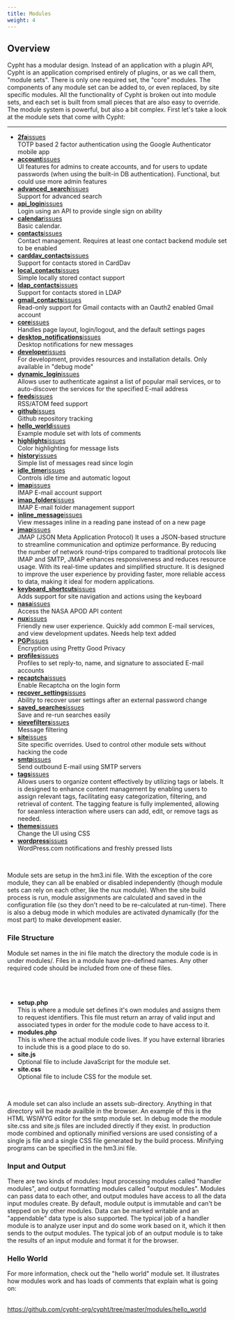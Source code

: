 ```yaml
---
title: Modules
weight: 4
---
```

<h2>Overview</h2>
<p>Cypht has a modular design. Instead of an application with a plugin API, Cypht is an application comprised
    entirely of plugins, or as we call them, "module sets". There is only one required set, the "core" modules. The
    components of any module set can be added to, or even replaced, by site specific modules. All the functionality
    of Cypht is broken out into module sets, and each set is built from small pieces that are also easy to override.
    The module system is powerful, but also a bit complex. First let's take a look at the module sets that come with
    Cypht:</p>
<hr>
<ul>
    <li><a href="https://github.com/cypht-org/cypht/tree/master/modules/2fa"><b>2fa</b></a><a
            title="Open issues at Github" class="issue_link"
            href="https://github.com/cypht-org/cypht/issues?utf8=%E2%9C%93&q=is%3Aissue+is%3Aopen+label%3A2fa">issues</a><br />TOTP
        based 2 factor authentication using the Google Authenticator mobile app
    </li>
    <li><a href="https://github.com/cypht-org/cypht/tree/master/modules/account"><b>account</b></a><a
            title="Open issues at Github" class="issue_link"
            href="https://github.com/cypht-org/cypht/issues?utf8=%E2%9C%93&q=is%3Aissue+is%3Aopen+label%3Aaccount">issues</a><br />UI
        features for admins to create accounts, and for users to update passwords (when using the built-in DB
        authentication). Functional, but could use more admin features
    </li>
    <li>
        <a href="https://github.com/cypht-org/cypht/tree/master/modules/advanced_search"><b>advanced_search</b></a><a
            title="Open issues at Github" class="issue_link"
            href="https://github.com/cypht-org/cypht/issues?utf8=%E2%9C%93&q=is%3Aissue+is%3Aopen+label%3Aadvanced_search">issues</a><br />Support
        for advanced search
    </li>
    <li><a href="https://github.com/cypht-org/cypht/tree/master/modules/api_login"><b>api_login</b></a><a
            title="Open issues at Github" class="issue_link"
            href="https://github.com/cypht-org/cypht/issues?utf8=%E2%9C%93&q=is%3Aissue+is%3Aopen+label%3Aapi_login">issues</a><br />Login
        using an API to provide single sign on ability
    </li>
    <li><a href="https://github.com/cypht-org/cypht/tree/master/modules/calendar"><b>calendar</b></a><a
            title="Open issues at Github" class="issue_link"
            href="https://github.com/cypht-org/cypht/issues?utf8=%E2%9C%93&q=is%3Aissue+is%3Aopen+label%3Acalendar">issues</a><br />Basic
        calendar.
    </li>
    <li><a href="https://github.com/cypht-org/cypht/tree/master/modules/contacts"><b>contacts</b></a><a
            title="Open issues at Github" class="issue_link"
            href="https://github.com/cypht-org/cypht/issues?utf8=%E2%9C%93&q=is%3Aissue+is%3Aopen+label%3Acontacts">issues</a><br />Contact
        management. Requires at least one contact backend module set to be enabled
    </li>
    <li>
        <a href="https://github.com/cypht-org/cypht/tree/master/modules/carddav_contacts"><b>carddav_contacts</b></a><a
            title="Open issues at Github" class="issue_link"
            href="https://github.com/cypht-org/cypht/issues?utf8=%E2%9C%93&q=is%3Aissue+is%3Aopen+label%3Acarddav_contacts">issues</a><br />Support
        for contacts stored in CardDav
    </li>
    <li><a href="https://github.com/cypht-org/cypht/tree/master/modules/local_contacts"><b>local_contacts</b></a><a
            title="Open issues at Github" class="issue_link"
            href="https://github.com/cypht-org/cypht/issues?utf8=%E2%9C%93&q=is%3Aissue+is%3Aopen+label%3Alocal_contacts">issues</a><br />Simple
        locally stored contact support
    </li>
    <li><a href="https://github.com/cypht-org/cypht/tree/master/modules/ldap_contacts"><b>ldap_contacts</b></a><a
            title="Open issues at Github" class="issue_link"
            href="https://github.com/cypht-org/cypht/issues?utf8=%E2%9C%93&q=is%3Aissue+is%3Aopen+label%3Aldap_contacts">issues</a><br />Support
        for contacts stored in LDAP
    </li>
    <li><a href="https://github.com/cypht-org/cypht/tree/master/modules/gmail_contacts"><b>gmail_contacts</b></a><a
            title="Open issues at Github" class="issue_link"
            href="https://github.com/cypht-org/cypht/issues?utf8=%E2%9C%93&q=is%3Aissue+is%3Aopen+label%3Agmail_contacts">issues</a><br />Read-only
        support for Gmail contacts with an Oauth2 enabled Gmail account
    </li>
    <li><a href="https://github.com/cypht-org/cypht/tree/master/modules/core"><b>core</b></a><a
            title="Open issues at Github" class="issue_link"
            href="https://github.com/cypht-org/cypht/issues?utf8=%E2%9C%93&q=is%3Aissue+is%3Aopen+label%3Acore">issues</a><br />
        Handles page layout, login/logout, and the default settings pages
    </li>
    <li><a
            href="https://github.com/cypht-org/cypht/tree/master/modules/desktop_notifications"><b>desktop_notifications</b></a><a
            title="Open issues at Github" class="issue_link"
            href="https://github.com/cypht-org/cypht/issues?utf8=%E2%9C%93&q=is%3Aissue+is%3Aopen+label%3Adesktop_notifications">issues</a><br />Desktop
        notifications for new messages
    </li>
    <li><a href="https://github.com/cypht-org/cypht/tree/master/modules/developer"><b>developer</b></a><a
            title="Open issues at Github" class="issue_link"
            href="https://github.com/cypht-org/cypht/issues?utf8=%E2%9C%93&q=is%3Aissue+is%3Aopen+label%3Adeveloper">issues</a><br />
        For development, provides resources and installation details. Only available in "debug mode"
    </li>
    <li><a href="https://github.com/cypht-org/cypht/tree/master/modules/dynamic_login"><b>dynamic_login</b></a><a
            title="Open issues at Github" class="issue_link"
            href="https://github.com/cypht-org/cypht/issues?utf8=%E2%9C%93&q=is%3Aissue+is%3Aopen+label%3Adynamic_login">issues</a><br />Allows
        user to authenticate against a list of popular mail services, or to auto-discover the services for the
        specified E-mail address
    </li>
    <li><a href="https://github.com/cypht-org/cypht/tree/master/modules/feeds"><b>feeds</b></a><a
            title="Open issues at Github" class="issue_link"
            href="https://github.com/cypht-org/cypht/issues?utf8=%E2%9C%93&q=is%3Aissue+is%3Aopen+label%3Afeeds">issues</a><br />
        RSS/ATOM feed support
    </li>
    <li><a href="https://github.com/cypht-org/cypht/tree/master/modules/github"><b>github</b></a><a
            title="Open issues at Github" class="issue_link"
            href="https://github.com/cypht-org/cypht/issues?utf8=%E2%9C%93&q=is%3Aissue+is%3Aopen+label%3Agithub">issues</a><br />
        Github repository tracking
    </li>
    <li><a href="https://github.com/cypht-org/cypht/tree/master/modules/hello_world"><b>hello_world</b></a><a
            title="Open issues at Github" class="issue_link"
            href="https://github.com/cypht-org/cypht/issues?utf8=%E2%9C%93&q=is%3Aissue+is%3Aopen+label%3Ahello_world">issues</a><br />
        Example module set with lots of comments
    </li>
    <li><a href="https://github.com/cypht-org/cypht/tree/master/modules/highlights"><b>highlights</b></a><a
            title="Open issues at Github" class="issue_link"
            href="https://github.com/cypht-org/cypht/issues?utf8=%E2%9C%93&q=is%3Aissue+is%3Aopen+label%3Ahighlights">issues</a><br />
        Color highlighting for message lists
    </li>
    <li><a href="https://github.com/cypht-org/cypht/tree/master/modules/history"><b>history</b></a><a
            title="Open issues at Github" class="issue_link"
            href="https://github.com/cypht-org/cypht/issues?utf8=%E2%9C%93&q=is%3Aissue+is%3Aopen+label%3Ahistory">issues</a><br />
        Simple list of messages read since login
    </li>
    <li><a href="https://github.com/cypht-org/cypht/tree/master/modules/idle_timer"><b>idle_timer</b></a><a
            title="Open issues at Github" class="issue_link"
            href="https://github.com/cypht-org/cypht/issues?utf8=%E2%9C%93&q=is%3Aissue+is%3Aopen+label%3Aidle_timer">issues</a><br />
        Controls idle time and automatic logout
    </li>
    <li><a href="https://github.com/cypht-org/cypht/tree/master/modules/imap"><b>imap</b></a><a
            title="Open issues at Github" class="issue_link"
            href="https://github.com/cypht-org/cypht/issues?utf8=%E2%9C%93&q=is%3Aissue+is%3Aopen+label%3Aimap">issues</a><br />
        IMAP E-mail account support
    </li>
    <li><a href="https://github.com/cypht-org/cypht/tree/master/modules/imap_folders"><b>imap_folders</b></a><a
            title="Open issues at Github" class="issue_link"
            href="https://github.com/cypht-org/cypht/issues?utf8=%E2%9C%93&q=is%3Aissue+is%3Aopen+label%3Aimap_folders">issues</a><br />
        IMAP E-mail folder management support
    </li>
    <li><a href="https://github.com/cypht-org/cypht/tree/master/modules/inline_message"><b>inline_message</b></a><a
            title="Open issues at Github" class="issue_link"
            href="https://github.com/cypht-org/cypht/issues?utf8=%E2%9C%93&q=is%3Aissue+is%3Aopen+label%3Ainline_message">issues</a><br />
        View messages inline in a reading pane instead of on a new page
    </li>
    <li><a href="https://github.com/cypht-org/cypht/blob/master/modules/imap/hm-jmap.php"><b>jmap</b></a><a
            title="Open issues at Github" class="issue_link"
            href="https://github.com/cypht-org/cypht/issues?utf8=%E2%9C%93&q=is%3Aissue+is%3Aopen+label%3Ajmap">issues</a><br />
        JMAP (JSON Meta Application Protocol) It uses a JSON-based structure to streamline communication and optimize
        performance. By reducing the number of network round-trips compared to traditional protocols like IMAP and SMTP,
        JMAP enhances responsiveness and reduces resource usage. With its real-time updates and simplified structure. It
        is designed to improve the user experience by providing faster, more reliable access to data, making it ideal
        for modern applications.
    </li>
    <li>
        <a
            href="https://github.com/cypht-org/cypht/tree/master/modules/keyboard_shortcuts"><b>keyboard_shortcuts</b></a><a
            title="Open issues at Github" class="issue_link"
            href="https://github.com/cypht-org/cypht/issues?utf8=%E2%9C%93&q=is%3Aissue+is%3Aopen+label%3Akeyboard_shortcuts">issues</a><br />Adds
        support for site navigation and actions using the keyboard
    </li>
    <li><a href="https://github.com/cypht-org/cypht/tree/master/modules/nasa"><b>nasa</b></a><a
            title="Open issues at Github" class="issue_link"
            href="https://github.com/cypht-org/cypht/issues?utf8=%E2%9C%93&q=is%3Aissue+is%3Aopen+label%3Anasa">issues</a><br />Access
        the NASA APOD API content
    </li>
    <li><a href="https://github.com/cypht-org/cypht/tree/master/modules/nux"><b>nux</b></a><a
            title="Open issues at Github" class="issue_link"
            href="https://github.com/cypht-org/cypht/issues?utf8=%E2%9C%93&q=is%3Aissue+is%3Aopen+label%3Anux">issues</a><br />
        Friendly new user experience. Quickly add common E-mail services, and view development updates. Needs help
        text added
    </li>
    <li><a href="https://github.com/cypht-org/cypht/tree/master/modules/pgp"><b>PGP</b></a><a
            title="Open issues at Github" class="issue_link"
            href="https://github.com/cypht-org/cypht/issues?utf8=%E2%9C%93&q=is%3Aissue+is%3Aopen+label%3Apgp">issues</a><br />
        Encryption using Pretty Good Privacy
    </li>
    <li><a href="https://github.com/cypht-org/cypht/tree/master/modules/profiles"><b>profiles</b></a><a
            title="Open issues at Github" class="issue_link"
            href="https://github.com/cypht-org/cypht/issues?utf8=%E2%9C%93&q=is%3Aissue+is%3Aopen+label%3Aprofiles">issues</a><br />
        Profiles to set reply-to, name, and signature to associated E-mail accounts
    </li>
    <li><a href="https://github.com/cypht-org/cypht/tree/master/modules/recaptcha"><b>recaptcha</b></a><a
            title="Open issues at Github" class="issue_link"
            href="https://github.com/cypht-org/cypht/issues?utf8=%E2%9C%93&q=is%3Aissue+is%3Aopen+label%3Arecaptcha">issues</a><br />
        Enable Recaptcha on the login form
    </li>
    <li>
        <a href="https://github.com/cypht-org/cypht/tree/master/modules/recover_settings"><b>recover_settings</b></a><a
            title="Open issues at Github" class="issue_link"
            href="https://github.com/cypht-org/cypht/issues?utf8=%E2%9C%93&q=is%3Aissue+is%3Aopen+label%3Arecover_settings">issues</a><br />
        Ability to recover user settings after an external password change
    </li>
    <li><a href="https://github.com/cypht-org/cypht/tree/master/modules/saved_searches"><b>saved_searches</b></a><a
            title="Open issues at Github" class="issue_link"
            href="https://github.com/cypht-org/cypht/issues?utf8=%E2%9C%93&q=is%3Aissue+is%3Aopen+label%3Asaved_searches">issues</a><br />
        Save and re-run searches easily
    </li>
    <li><a href="https://github.com/cypht-org/cypht/tree/master/modules/sievefilters"><b>sievefilters</b></a><a
            title="Open issues at Github" class="issue_link"
            href="https://github.com/cypht-org/cypht/issues?utf8=%E2%9C%93&q=is%3Aissue+is%3Aopen+label%3Asievefilters">issues</a><br />
        Message filtering
    </li>
    <li><a href="https://github.com/cypht-org/cypht/tree/master/modules/site"><b>site</b></a><a
            title="Open issues at Github" class="issue_link"
            href="https://github.com/cypht-org/cypht/issues?utf8=%E2%9C%93&q=is%3Aissue+is%3Aopen+label%3Asite">issues</a><br />
        Site specific overrides. Used to control other module sets without hacking the code
    </li>
    <li><a href="https://github.com/cypht-org/cypht/tree/master/modules/smtp"><b>smtp</b></a><a
            title="Open issues at Github" class="issue_link"
            href="https://github.com/cypht-org/cypht/issues?utf8=%E2%9C%93&q=is%3Aissue+is%3Aopen+label%3Asmtp">issues</a><br />
        Send outbound E-mail using SMTP servers
    </li>
    <li><a href="https://github.com/cypht-org/cypht/tree/master/modules/tags"><b>tags</b></a><a
            title="Open issues at Github" class="issue_link"
            href="https://github.com/cypht-org/cypht/issues?utf8=%E2%9C%93&q=is%3Aissue+is%3Aopen+label%3Atags">issues</a><br />
        Allows users to organize content effectively by utilizing tags or labels. It is designed to enhance content
        management by enabling users to assign relevant tags, facilitating easy categorization, filtering, and retrieval
        of content. The tagging feature is fully implemented, allowing for seamless interaction where users can add,
        edit, or remove tags as needed.
    </li>
    <li><a href="https://github.com/cypht-org/cypht/tree/master/modules/themes"><b>themes</b></a><a
            title="Open issues at Github" class="issue_link"
            href="https://github.com/cypht-org/cypht/issues?utf8=%E2%9C%93&q=is%3Aissue+is%3Aopen+label%3Athemes">issues</a><br />
        Change the UI using CSS
    </li>
    <li><a href="https://github.com/cypht-org/cypht/tree/master/modules/wordpress"><b>wordpress</b></a><a
            title="Open issues at Github" class="issue_link"
            href="https://github.com/cypht-org/cypht/issues?utf8=%E2%9C%93&q=is%3Aissue+is%3Aopen+label%3Awordpress">issues</a><br />
        WordPress.com notifications and freshly pressed lists
    </li>
</ul>
<br />
<p> Module sets are setup in the hm3.ini file. With the exception of the core module, they can all be enabled or
    disabled independently (though module sets can rely on each other, like the nux module). When the site build
    process is run, module assignments are calculated and saved in the configuration file (so they don't need to be
    re-calculated at run-time). There is also a debug mode in which modules are activated dynamically (for the most
    part) to make development easier. </p>
<h3>File Structure</h3>
<p> Module set names in the ini file match the directory the module code is in under modules/. Files in a module
    have pre-defined names. Any other required code should be included from one of these files.
</p>
<br /><br />
<ul>
    <li><b>setup.php</b><br />This is where a module set defines it's own modules and assigns them to request
        identifiers. This file must return an array of valid input and associated types in order for the module code
        to have access to it.
    </li>
    <li><b>modules.php</b><br />This is where the actual module code lives. If you have external libraries to include
        this is a good place to do so.
    </li>
    <li><b>site.js</b><br />Optional file to include JavaScript for the module set.</li>
    <li><b>site.css</b><br />Optional file to include CSS for the module set.</li>
</ul>
<br />
<p> A module set can also include an assets sub-directory. Anything in that directory will be made availble in the
    browser. An example of this is the HTML WSIWYG editor for the smtp module set. In debug mode the module site.css
    and site.js files are included directly if they exist. In production mode combined and optionally minified
    versions are used consisting of a single js file and a single CSS file generated by the build process. Minifying
    programs can be specified in the hm3.ini file.
</p>
<h3>Input and Output</h3>
<p> There are two kinds of modules: Input processing modules called "handler modules", and output formatting modules
    called "output modules". Modules can pass data to each other, and output modules have access to all the data
    input modules create. By default, module output is immutable and can't be stepped on by other modules. Data can
    be marked writable and an "appendable" data type is also supported. The typical job of a handler module is to
    analyze user input and do some work based on it, which it then sends to the output modules. The typical job of
    an output module is to take the results of an input module and format it for the browser.
</p>
<h3>Hello World</h3>
<p> For more information, check out the "hello world" module set. It illustrates how modules work and has loads of
    comments that explain what is going on:<br /><br />
</p>
<a
    href="https://github.com/cypht-org/cypht/tree/master/modules/hello_world">https://github.com/cypht-org/cypht/tree/master/modules/hello_world</a>
<br /><br />